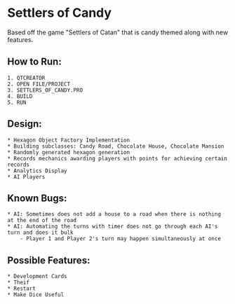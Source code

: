 # Settlers of Candy

Based off the game "Settlers of Catan" that is candy themed along with new features.


## How to Run:
    1. QTCREATOR 
    2. OPEN FILE/PROJECT 
    3. SETTLERS_OF_CANDY.PRO
    4. BUILD
    5. RUN 
    
## Design:
    * Hexagon Object Factory Implementation
    * Building subclasses: Candy Road, Chocolate House, Chocolate Mansion
    * Randomly generated hexagon generation
    * Records mechanics awarding players with points for achieving certain records
    * Analytics Display
    * AI Players
    
    
## Known Bugs:
    * AI: Sometimes does not add a house to a road when there is nothing at the end of the road
    * AI: Automating the turns with timer does not go through each AI's turn and does it bulk
        - Player 1 and Player 2's turn may happen simultaneously at once

## Possible Features:
    * Development Cards
    * Theif
    * Restart
    * Make Dice Useful
